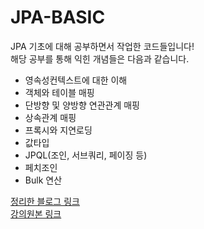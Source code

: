 # JPA-BASIC
JPA 기초에 대해 공부하면서 작업한 코드들입니다!<br>
해당 공부를 통해 익힌 개념들은 다음과 같습니다.
- 영속성컨텍스트에 대한 이해
- 객체와 테이블 매핑
- 단방향 및 양방향 연관관계 매핑
- 상속관계 매핑
- 프록시와 지연로딩
- 값타입
- JPQL(조인, 서브쿼리, 페이징 등)
- 페치조인
- Bulk 연산

[정리한 블로그 링크](https://code-mania.tistory.com/category/JPA) <br>
[강의원본 링크](https://www.inflearn.com/course/ORM-JPA-Basic)
